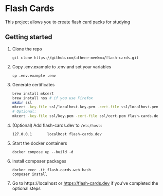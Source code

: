 # Flash Cards
This project allows you to create flash card packs for studying

## Getting started
1. Clone the repo
   ```
   git clone https://github.com/athene-meekma/flash-cards.git
   ```
2. Copy .env.example to .env and set your variables
   ```
   cp .env.example .env
   ```
3. Generate certificates
   ```sh
   brew install mkcert
   brew install nss # if you use Firefox
   mkdir ssl
   mkcert -key-file ssl/localhost-key.pem -cert-file ssl/localhost.pem localhost
   # Optional:
   mkcert -key-file ssl/key.pem -cert-file ssl/cert.pem flash-cards.dev
   ```
4. (Optional) Add flash-cards.dev to `/etc/hosts`
   ```
   127.0.0.1       localhost flash-cards.dev
   ```
5. Start the docker containers
   ```
   docker compose up --build -d
   ```
6. Install composer packages
   ```
   docker exec -it flash-cards-web bash
   composer install
   ```
7. Go to https://localhost or https://flash-cards.dev if you've completed the optional steps